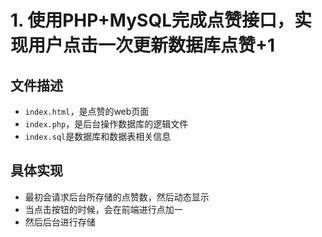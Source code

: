 # 1. 使用PHP+MySQL完成点赞接口，实现用户点击一次更新数据库点赞+1

## 文件描述

* `index.html`，是点赞的web页面
* `index.php`，是后台操作数据库的逻辑文件
* `index.sql`是数据库和数据表相关信息

## 具体实现

* 最初会请求后台所存储的点赞数，然后动态显示
* 当点击按钮的时候，会在前端进行点加一
* 然后后台进行存储


